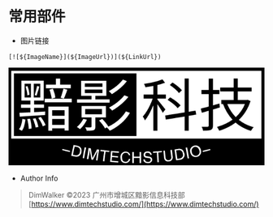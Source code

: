 # 常用部件

* 图片链接
```
[![${ImageName}](${ImageUrl})](${LinkUrl})
```
[![DimTechStudio.Com](https://raw.githubusercontent.com/DimWalker/Wlkr.Core.ThreadUtils/master/vx_images/DimTechStudio-Logo.png)](https://www.dimtechstudio.com/)

* Author Info
> DimWalker
©2023 广州市增城区黯影信息科技部
[https://www.dimtechstudio.com/](https://www.dimtechstudio.com/)

